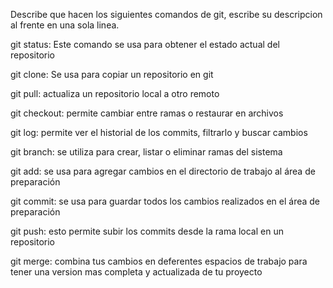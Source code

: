 Describe que hacen los siguientes comandos de git, escribe su descripcion al frente en una sola linea.

git status: Este comando se usa para obtener el estado actual del repositorio

git clone: Se usa para copiar un repositorio en git

git pull: actualiza un repositorio local a otro remoto

git checkout: permite cambiar entre ramas o restaurar en archivos

git log: permite ver el historial de los commits, filtrarlo y buscar cambios 

git branch: se utiliza para crear, listar o eliminar ramas del sistema

git add: se usa para agregar cambios en el directorio de trabajo al área de preparación

git commit: se usa para guardar todos los cambios realizados en el área de preparación

git push: esto  permite subir los commits desde la  rama local en un repositorio

git merge: combina tus cambios en deferentes espacios de trabajo para tener una version mas completa y actualizada de tu proyecto
